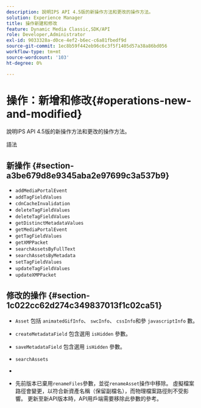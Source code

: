 ```yaml
---
description: 說明IPS API 4.5版的新操作方法和更改的操作方法。
solution: Experience Manager
title: 操作新建和修改
feature: Dynamic Media Classic,SDK/API
role: Developer,Administrator
exl-id: 9033328a-d0ce-4ef2-b6ec-c6a81fbedf9d
source-git-commit: 1ec8b59f442eb96c6c3f5f1405d57a38a86bd056
workflow-type: tm+mt
source-wordcount: '103'
ht-degree: 0%

---
```


# 操作：新增和修改{#operations-new-and-modified}

說明IPS API 4.5版的新操作方法和更改的操作方法。

語法

## 新操作 {#section-a3be679d8e9345aba2e97699c3a537b9}

* `addMediaPortalEvent`
* `addTagFieldValues`
* `cdnCacheInvalidation`
* `deleteTagFieldValues`
* `deleteTagFieldValues`
* `getDistinctMetadataValues`
* `getMediaPortalEvent`
* `getTagFieldValues`
* `getXMPPacket`
* `searchAssetsByFullText`
* `searchAssetsByMetadata`
* `setTagFieldValues`
* `updateTagFieldValues`
* `updateXMPPacket`

## 修改的操作 {#section-1c022cc62d274c349837013f1c02ca51}

* `Asset` 包括 `animatedGifInfo`、  `swcInfo`、 `cssInfo`和參 `javascriptInfo` 數。

* `createMetadataField` 包含選用 `isHidden` 參數。

* `saveMetadataField` 包含選用 `isHidden` 參數。

* `searchAssets`
* 
* 先前版本已棄用`renameFiles`參數，並從`renameAsset`操作中移除。 虛擬檔案路徑會變更，以符合新資產名稱（保留副檔名），而物理檔案路徑則不受影響。 更新至新API版本時，API用戶端需要移除此參數的參考。
